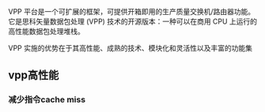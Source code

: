 
VPP 平台是一个可扩展的框架，可提供开箱即用的生产质量交换机/路由器功能。它是思科矢量数据包处理 (VPP) 技术的开源版本：一种可以在商用 CPU 上运行的高性能数据包处理堆栈。 

VPP 实施的优势在于其高性能、成熟的技术、模块化和灵活性以及丰富的功能集

## vpp高性能

### 减少指令cache miss

